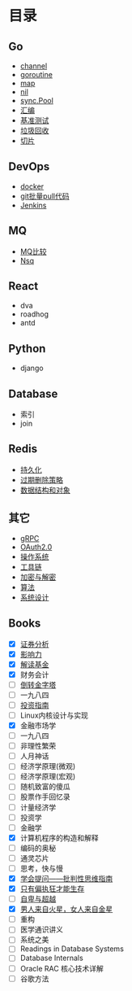 # 目录
## Go

  - [channel](Go/channel.html)
  - [goroutine](Go/goroutine.html)
  - [map](Go/map.html)
  - [nil](Go/nil.html)
  - [sync.Pool](Go/sync.Pool.html)
  - [汇编](Go/汇编.html)
  - [基准测试](Go/基准测试.html)
  - [垃圾回收](Go/垃圾回收.html)
  - [切片](Go/切片.html)

## DevOps

- [docker](DevOps/docker.html)
- [git批量pull代码](DevOps/git批量pull代码.html)
- [Jenkins](DevOps/Jenkins.html)

## MQ

- [MQ比较](MQ/MQ比较.html)
- [Nsq](MQ/Nsq源码阅读.html)

## React

  - dva
  - roadhog
  - antd

## Python

  - django

## Database

  - 索引
  - join

## Redis

- [持久化](Redis/持久化.html)
- [过期删除策略](Redis/过期删除策略.html)
- [数据结构和对象](Redis/数据结构和对象.html)

## 其它

- [gRPC](其它/gRPC实现.html)
- [OAuth2.0](其它/OAuth2.0.html)
- [操作系统](其它/操作系统.html)
- [工具链](其它/工具链.html)
- [加密与解密](其它/加密与解密.html)
- [算法](其它/算法.html)
- [系统设计](其它/系统设计.html)

## Books

- [x] [证券分析](Books/证券分析.html)
- [x] [影响力](Books/影响力.html)
- [x] [解读基金](Books/解读基金.html)
- [x] 财务会计
- [ ] [倒转金字塔](Books/倒转金字塔.html)
- [ ] 一九八四
- [ ] [投资指南](Books/投资指南.html)
- [ ] Linux内核设计与实现
- [x] 金融市场学
- [ ] 一九八四
- [ ] 非理性繁荣
- [ ] 人月神话
- [ ] 经济学原理(微观)
- [ ] 经济学原理(宏观)
- [ ] 随机致富的傻瓜
- [ ] 股票作手回忆录
- [ ] 计量经济学
- [ ] 投资学
- [ ] 金融学
- [x] 计算机程序的构造和解释
- [ ] 编码的奥秘
- [ ] 通灵芯片
- [ ] 思考，快与慢
- [x] [学会提问——批判性思维指南](Books/学会提问——批判性思维指南.html)
- [x] [只有偏执狂才能生存](Books/只有偏执狂才能生存.html)
- [ ] [自卑与超越](Books/自卑与超越.html)
- [x] [男人来自火星，女人来自金星](Books/男人来自火星，女人来自金星.html)
- [ ] 重构
- [ ] 医学通识讲义
- [ ] 系统之美
- [ ] Readings in Database Systems
- [ ] Database Internals
- [ ] Oracle RAC 核心技术详解
- [ ] 谷歌方法
